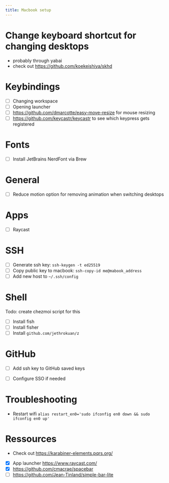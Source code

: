 ```yaml
---
title: Macbook setup
---
```


# Change keyboard shortcut for changing desktops
- probably through yabai 
- check out https://github.com/koekeishiya/skhd

# Keybindings
- [ ] Changing workspace
- [ ] Opening launcher
- [ ] https://github.com/dmarcotte/easy-move-resize for mouse resizing
- [ ] https://github.com/keycastr/keycastr to see which keypress gets registered

# Fonts
- [ ] Install JetBrains NerdFont via Brew

# General 
- [ ] Reduce motion option for removing animation when switching desktops

# Apps
- [ ] Raycast

# SSH
- [ ] Generate ssh key: `ssh-keygen -t ed25519`
- [ ] Copy public key to macbook: `ssh-copy-id me@mabook_address` 
- [ ] Add new host to `~/.ssh/config`

# Shell 
Todo: create chezmoi script for this
- [ ] Install fish
- [ ] Install fisher
- [ ] Install `github.com/jethrokuan/z`

# GitHub
- [ ] Add ssh key to GitHub saved keys
- [ ] Configure SSO if needed


# Troubleshooting

- Restart wifi
`alias restart_en0='sudo ifconfig en0 down && sudo ifconfig en0 up'`


# Ressources
- Check out https://karabiner-elements.pqrs.org/
- [X] App launcher https://www.raycast.com/
- [X] https://github.com/cmacrae/spacebar
- [ ] https://github.com/Jean-Tinland/simple-bar-lite
